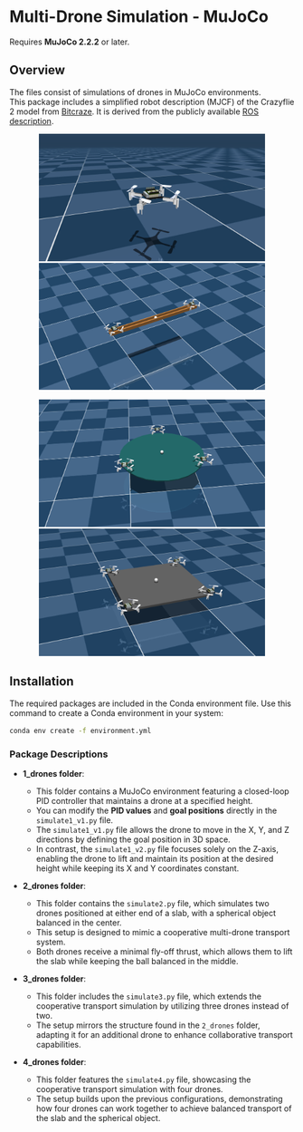 # Multi-Drone Simulation - MuJoCo

Requires **MuJoCo 2.2.2** or later.

## Overview

The files consist of simulations of drones in MuJoCo environments.  
This package includes a simplified robot description (MJCF) of the Crazyflie 2 model from [Bitcraze](https://www.bitcraze.io/). It is derived from the publicly available [ROS description](https://github.com/whoenig/crazyflie_ros).


<p align="center">
  <img src="1_drones.png" width="400" alt="Drone 1">
  <img src="2_drones.png" width="400" alt="Drone 2">
</p>
<p align="center">
  <img src="3_drones.png" width="400" alt="Drone 3">
  <img src="4_drones.png" width="400" alt="Drone 4">
</p>


## Installation

The required packages are included in the Conda environment file. Use this command to create a Conda environment in your system:

```bash
conda env create -f environment.yml 
```

### Package Descriptions

- **1_drones folder**:  
  - This folder contains a MuJoCo environment featuring a closed-loop PID controller that maintains a drone at a specified height.
  - You can modify the **PID values** and **goal positions** directly in the `simulate1_v1.py` file.
  - The `simulate1_v1.py` file allows the drone to move in the X, Y, and Z directions by defining the goal position in 3D space.
  - In contrast, the `simulate1_v2.py` file focuses solely on the Z-axis, enabling the drone to lift and maintain its position at the desired height while keeping its X and Y coordinates constant.

- **2_drones folder**:  
  - This folder contains the `simulate2.py` file, which simulates two drones positioned at either end of a slab, with a spherical object balanced in the center.
  - This setup is designed to mimic a cooperative multi-drone transport system.
  - Both drones receive a minimal fly-off thrust, which allows them to lift the slab while keeping the ball balanced in the middle.

- **3_drones folder**:  
  - This folder includes the `simulate3.py` file, which extends the cooperative transport simulation by utilizing three drones instead of two.
  - The setup mirrors the structure found in the `2_drones` folder, adapting it for an additional drone to enhance collaborative transport capabilities.

- **4_drones folder**:  
  - This folder features the `simulate4.py` file, showcasing the cooperative transport simulation with four drones.
  - The setup builds upon the previous configurations, demonstrating how four drones can work together to achieve balanced transport of the slab and the spherical object.
